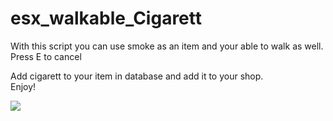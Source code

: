 # esx_walkable_Cigarett

With this script you can use smoke as an item and your able to walk as well. 
Press E to cancel

Add cigarett to your item in database and add it to your shop.  
Enjoy!

[![](http://img.youtube.com/vi/VeE748OATyQ/0.jpg)](http://www.youtube.com/watch?v=VeE748OATyQ "")

